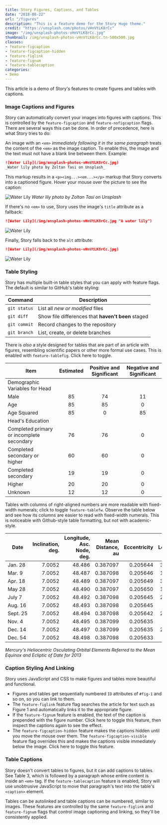 ```yaml
---
title: Story Figures, Captions, and Tables
date: "2018-08-22"
url: "/figures"
description: "This is a feature demo for the Story Hugo theme."
credit: "https://unsplash.com/photos/vHnVtLK8rCc"
image: "/img/unsplash-photos-vHnVtLK8rCc.jpg"
thumbnail: /img/unsplash-photos-vHnVtLK8rCc.tn-500x500.jpg
classes:
- feature-figcaption
- feature-figcaption-hidden
- feature-figlink
- feature-fignum
- feature-tablecaption
categories:
- Demo
---
```

This article is a demo of Story's features to create figures and tables with captions.
<!--more-->

### Image Captions and Figures

Story can automatically convert your images into figures with captions. 
This is controlled by the `feature-figcaption` and `feature-nofigcaption`
flags. There are several ways this can be done. In order of
precedence, here is what Story tries to do:

An image with an `<em>` _immediately following it in the same paragraph_ treats
the content of the `<em>` as the image caption. To enable this, the image and
the text must not have a blank line between them. Example:

```md
![Water Lily](/img/unsplash-photos-vHnVtLK8rCc.jpg)
_Water lily photo by Zoltan Tasi on Unsplash_
```

This markup results in a `<p><img...><em...></p>` markup that Story converts into a captioned figure.
Hover your mouse over the picture to see the caption:

![Water Lily](/img/unsplash-photos-vHnVtLK8rCc.jpg)
_Water lily photo by Zoltan Tasi on Unsplash_

If there's no `<em>` to use, Story uses the image's `title` attribute as a fallback:

```md
![Water Lily](/img/unsplash-photos-vHnVtLK8rCc.jpg "A water lily")
```

![Water Lily](/img/unsplash-photos-vHnVtLK8rCc.jpg "A water lily")

Finally, Story falls back to the `alt` attribute:

```md
![Water Lily](/img/unsplash-photos-vHnVtLK8rCc.jpg)
```

![Water Lily](/img/unsplash-photos-vHnVtLK8rCc.jpg)

### Table Styling

Story has multiple built-in table styles that you can apply with feature flags.
The default is similar to GitHub's table styling:

| Command | Description |
| --- | --- |
| `git status` | List all *new or modified* files |
| `git diff` | Show file differences that **haven't been** staged |
| `git commit` | Record changes to the repository |
| `git branch` | List, create, or delete branches |

There is _also_ a style designed for tables that are part of an
article with figures, resembling scientific papers or other more formal use
cases. This is enabled with `feature-tablefig`. Click <a
id="tablefig">here</a> to toggle.

| Item                                      | Estimated | Positive and Significant | Negative and Significant |
|-------------------------------------------|:---------:|:------------------------:|:------------------------:|
| Demographic Variables for Head            |           |                          |                          |
| Male                                      |     85    |            74            |            11            |
| Age                                       |     85    |            85            |             0            |
| Age Squared                               |     85    |             0            |            85            |
| Head's Education                          |           |                          |                          |
| Completed primary or incomplete secondary |     76    |            76            |             0            |
| Completed secondary or higher             |     60    |            60            |             0            |
| Completed secondary                       |     19    |            19            |             0            |
| Higher                                    |     20    |            20            |             0            |
| Unknown                                   |     12    |            12            |             0            |

Tables with columns of right-aligned numbers are more readable with fixed-width numerals; click to toggle <a id="tablefw">`feature-tablefw`</a>. Observe the table below and see how its columns are easier to read with fixed-width numerals. This is noticeable with Github-style table formatting, but not with academic-style.

Date          | Inclination, deg. | Longitude, Asc. Node, deg. | Mean Distance, au |  Eccentricity | Mean  Longitude, deg. |
--------------|------------------:|---------------------------:|------------------:|--------------:|----------------------:|
Jan.&nbsp;28  |            7.0052 |                     48.486 |          0.387097 |      0.205644 |              355.3943 |
Mar.&nbsp;9   |            7.0052 |                     48.487 |          0.387098 |      0.205646 |              159.0899 |
Apr.&nbsp;18  |            7.0052 |                     48.489 |          0.387097 |      0.205649 |              322.7854 |
May&nbsp;28   |            7.0052 |                     48.490 |          0.387097 |      0.205650 |              126.4812 |
July&nbsp;7   |            7.0052 |                     48.492 |          0.387098 |      0.205645 |              290.1771 |
Aug.&nbsp;16  |            7.0052 |                     48.493 |          0.387098 |      0.205645 |               93.8725 |
Sept.&nbsp;25 |            7.0052 |                     48.494 |          0.387098 |      0.205642 |              257.5683 |
Nov.&nbsp;4   |            7.0052 |                     48.495 |          0.387099 |      0.205635 |               61.2628 |
Dec.&nbsp;14  |            7.0052 |                     48.497 |          0.387099 |      0.205635 |              224.9579 |
Dec.&nbsp;54  |            7.0052 |                     48.498 |          0.387098 |      0.205633 |               28.6524 |
    
_Mercury's Heliocentric Osculating Orbital Elements Referred to the Mean Equinox and Ecliptic of Date for 2013_

### Caption Styling And Linking

Story uses JavaScript and CSS to make figures and tables more beautiful and
functional.

- Figures and tables get sequentially numbered `ID` attributes of `#fig-1` and so on, so
  you can link to them.
- The `feature-figlink` feature flag searches the article for text such as
  Figure 1 and automatically links it to the appropriate figure.
- If the `feature-fignum` feature is enabled, the text of the caption is
  prepended with the figure number. Click here to <a id="fignum">toggle this
  feature</a>, then inspect the captions again to see the effect.
- The `feature-figcaption-hidden` feature makes the captions hidden until you
  move the mouse over them. The `feature-figcaption-visible` feature flag
  overrides this and makes the captions visible immediately below the image.
  Click here to <a id="figvisible">toggle this feature</a>.

### Table Captions

Story doesn't convert tables to figures, but it can add captions to tables.
See Table 3, which is followed by a paragraph whose entire content is inside an `<em>` tag.
If the `feature-tablecaption` feature is enabled, Story will use unobtrusive JavaScript to move that paragraph's text into the table's `<caption>` element.

Tables can be autolinked and table captions can be numbered, similar to images.
These features are controlled by the same `feature-figlink` and `feature-fignum` flags that control image captioning and linking, so they'll be consistently applied.

<script type="text/javascript">
$( "#fignum" ).click(function() {
	$("body").toggleClass("feature-fignum");
});
$( "#figvisible" ).click(function() {
   $("body").toggleClass("feature-figcaption-visible");
});
$( "#tablefig" ).click(function() {
   $("body").toggleClass("feature-tablefig");
});
$( "#tablefw" ).click(function() {
   $("body").toggleClass("feature-tablefw");
});
</script>
